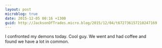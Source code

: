 ```yaml
---
layout: post
microblog: true
date: 2015-12-05 00:16 +1300
guid: http://JacksonOfTrades.micro.blog/2015/12/04/t672736157210247169.html
---
```

I confronted my demons today. Cool guy. We went and had coffee and found we have a lot in common.
